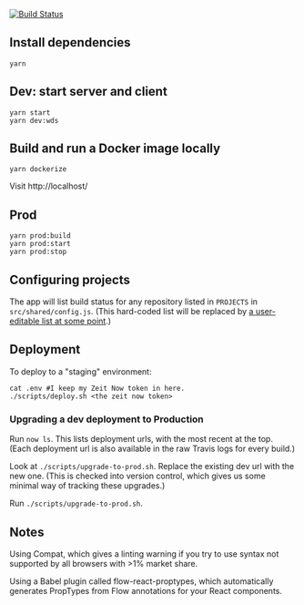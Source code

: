[![Build Status](https://travis-ci.org/BillyZac/build-monitor.svg?branch=master)](https://travis-ci.org/BillyZac/build-monitor)

## Install dependencies
```
yarn
```

## Dev: start server and client
```
yarn start
yarn dev:wds
```

## Build and run a Docker image locally
```
yarn dockerize
```
Visit http://localhost/


## Prod
```
yarn prod:build
yarn prod:start
yarn prod:stop
```

## Configuring projects
The app will list build status for any repository listed in `PROJECTS` in `src/shared/config.js`. (This hard-coded list will be replaced by [a user-editable list at some point](https://github.com/BillyZac/build-monitor/issues/23).)

## Deployment
To deploy to a "staging" environment:
```
cat .env #I keep my Zeit Now token in here. 
./scripts/deploy.sh <the zeit now token>
```

### Upgrading a dev deployment to Production
Run `now ls`. This lists deployment urls, with the most recent at the top. (Each deployment url is also available in the raw Travis logs for every build.)

Look at `./scripts/upgrade-to-prod.sh`. Replace the existing dev url with the new one. (This is checked into version control, which gives us some minimal way of tracking these upgrades.)

Run `./scripts/upgrade-to-prod.sh`.

## Notes
Using Compat, which gives a linting warning if you try to use syntax not supported by all browsers with >1% market share.

Using a Babel plugin called flow-react-proptypes, which automatically generates PropTypes from Flow annotations for your React components.
